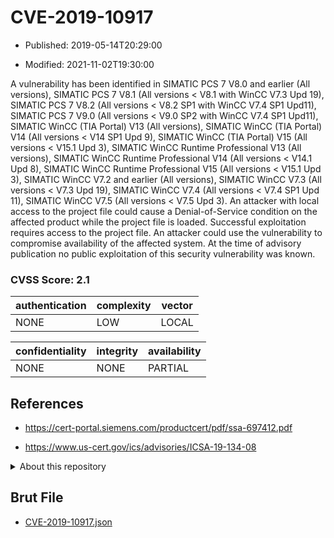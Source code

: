 # CVE-2019-10917

- Published: 2019-05-14T20:29:00

- Modified: 2021-11-02T19:30:00

A vulnerability has been identified in SIMATIC PCS 7 V8.0 and earlier (All versions), SIMATIC PCS 7 V8.1 (All versions < V8.1 with WinCC V7.3 Upd 19), SIMATIC PCS 7 V8.2 (All versions < V8.2 SP1 with WinCC V7.4 SP1 Upd11), SIMATIC PCS 7 V9.0 (All versions < V9.0 SP2 with WinCC V7.4 SP1 Upd11), SIMATIC WinCC (TIA Portal) V13 (All versions), SIMATIC WinCC (TIA Portal) V14 (All versions < V14 SP1 Upd 9), SIMATIC WinCC (TIA Portal) V15 (All versions < V15.1 Upd 3), SIMATIC WinCC Runtime Professional V13 (All versions), SIMATIC WinCC Runtime Professional V14 (All versions < V14.1 Upd 8), SIMATIC WinCC Runtime Professional V15 (All versions < V15.1 Upd 3), SIMATIC WinCC V7.2 and earlier (All versions), SIMATIC WinCC V7.3 (All versions < V7.3 Upd 19), SIMATIC WinCC V7.4 (All versions < V7.4 SP1 Upd 11), SIMATIC WinCC V7.5 (All versions < V7.5 Upd 3). An attacker with local access to the project file could cause a Denial-of-Service condition on the affected product while the project file is loaded. Successful exploitation requires access to the project file. An attacker could use the vulnerability to compromise availability of the affected system. At the time of advisory publication no public exploitation of this security vulnerability was known.

### CVSS Score: **2.1**

| authentication | complexity | vector |
| --- | --- | --- |
| NONE | LOW | LOCAL |

| confidentiality | integrity | availability |
| --- | --- | --- |
| NONE | NONE | PARTIAL |

## References

* https://cert-portal.siemens.com/productcert/pdf/ssa-697412.pdf

* https://www.us-cert.gov/ics/advisories/ICSA-19-134-08

<details>
<summary>About this repository</summary> 

  This repository is part of the project [Live Hack CVE](https://github.com/Live-Hack-CVE). Main website can be found [www.live-hack.org](https://www.live-hack.org) 
  
  Made by [Sn0wAlice](https://github.com/Sn0wAlice) for the people that care about security and need to have a feed of the latest CVEs. Hope you enjoy it, don't forget to star the repo and follow me on [Twitter](https://twitter.com/Sn0wAlice) and [Github](https://github.com/Sn0wAlice). And that is my [personnal website](https://www.alice-snow.me/)

  - [Home Page](https://github.com/Live-Hack-CVE)
  - [Framework](https://github.com/Live-Hack-CVE/cve-framework)
  - [CVE database](https://github.com/Live-Hack-CVE/full_database)
  - [Changelog](https://github.com/Live-Hack-CVE/Changelog)
</details>

## Brut File

* [CVE-2019-10917.json](https://raw.githubusercontent.com/Live-Hack-CVE/full_database/main/cves/2019/CVE-2019-10917.json)

